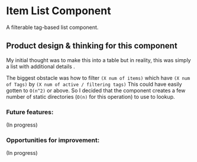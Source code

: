 # Item List Component

A filterable tag-based list component.

## Product design & thinking for this component

My initial thought was to make this into a table but in reality, this was simply a list with additional details .

The biggest obstacle was how to filter `(X num of items)` which have `(X num of Tags)` by `(X num of active / filtering tags)` This could have easily gotten to `O(n^2)` or above. So I decided that the component creates a few number of static directories (`O(n)` for this operation) to use to lookup.

### Future features:

(In progress)

### Opportunities for improvement:

(In progress)
